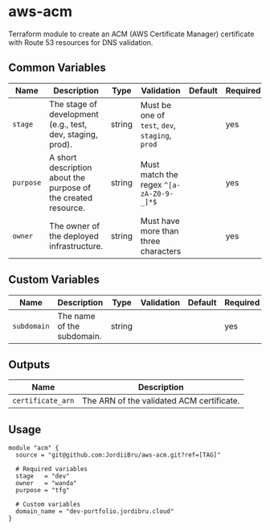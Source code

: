 # aws-acm

Terraform module to create an ACM (AWS Certificate Manager) certificate with Route 53 resources for DNS validation.

## Common Variables

| Name      | Description                                                    | Type   | Validation                                      | Default | Required |
|-----------|----------------------------------------------------------------|--------|-------------------------------------------------|---------|----------|
| `stage`   | The stage of development (e.g., test, dev, staging, prod).     | string | Must be one of `test`, `dev`, `staging`, `prod` |         | yes      |
| `purpose` | A short description about the purpose of the created resource. | string | Must match the regex `^[a-zA-Z0-9-_]*$`         |         | yes      |
| `owner`   | The owner of the deployed infrastructure.                      | string | Must have more than three characters            |         | yes      |

## Custom Variables

| Name        | Description                 | Type   | Validation  | Default | Required |
|-------------|-----------------------------|--------|-------------|---------|----------|
| `subdomain` | The name of the subdomain.  | string |             |         | yes      |

## Outputs

| Name                       | Description                                      |
|----------------------------|--------------------------------------------------|
| `certificate_arn`          | The ARN of the validated ACM certificate.        |

## Usage

```hcl
module "acm" {
  source = "git@github.com:JordiiBru/aws-acm.git?ref=[TAG]"

  # Required variables
  stage   = "dev"
  owner   = "wanda"
  purpose = "tfg"

  # Custom variables
  domain_name = "dev-portfolio.jordibru.cloud"
}
```